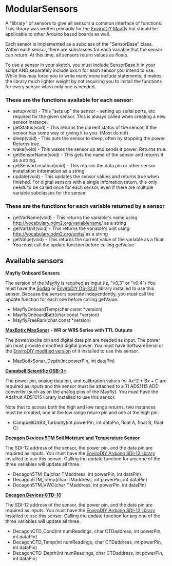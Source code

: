 # ModularSensors

A "library" of sensors to give all sensors a common interface of functions.  This library was written primarily for the [EnviroDIY Mayfly](https://envirodiy.org/mayfly/) but should be applicable to other Arduino based boards as well.

Each sensor is implemented as a subclass of the "SensorBase" class.  Within each sensor, there are subclasses for each variable that the sensor can return.  At this time, all sensors return values as floats.

To use a sensor in your sketch, you must include SensorBase.h in your script AND separately include xxx.h for each sensor you intend to use.  While this may force you to write many more include statements, it makes the library much lighter weight by not requiring you to install the functions for every sensor when only one is needed.

### These are the functions available for each sensor:
- setup(void) - This "sets up" the sensor - setting up serial ports, etc required for the given sensor.  This is always called when creating a new sensor instance.
- getStatus(void) - This returns the current status of the sensor, if the sensor has some way of giving it to you.  (Most do not).
- sleep(void) - This puts the sensor to sleep, often by stopping the power.  Returns true.
- wake(void) - This wakes the sensor up and sends it power.  Returns true.
- getSensorName(void) - This gets the name of the sensor and returns it as a string.
- getSensorLocation(void) - This returns the data pin or other sensor installation information as a string.
- update(void) - This updates the sensor values and returns true when finished.  For digital sensors with a single infomation return, this only needs to be called once for each sensor, even if there are multiple variable subclasses for the sensor.

### These are the functions for each variable returned by a sensor
- getVarName(void) - This returns the variable's name using http://vocabulary.odm2.org/variablename/ as a string
- getVarUnit(void) - This returns the variable's unit using http://vocabulary.odm2.org/units/ as a string
- getValue(void) - This returns the current value of the variable as a float.  You must call the update function before calling getValue


## Available sensors

**Mayfly Onboard Sensors**

The version of the Mayfly is required as input (ie, "v0.3" or "v0.4")  You must have the [Sodaq](https://github.com/SodaqMoja/Sodaq_DS3231) or [EnviroDIY DS-3231](https://github.com/EnviroDIY/Sodaq_DS3231) library installed to use this sensor.  Because the sensors operate independently, you must call the update function for each one before calling getValue.
- MayflyOnboardTemp(char const *version)
- MayflyOnboardBatt(char const *version)
- MayflyFreeRam(char const *version)

**[MaxBotix MaxSonar](http://www.maxbotix.com/Ultrasonic_Sensors/High_Accuracy_Sensors.htm) - WR or WRS Series with TTL Outputs**

The power/excite pin and digital data pin are needed as input.  The power pin must provide smoothed digital power.  You must have SoftwareSerial or the [EnviroDIY modified version](https://github.com/EnviroDIY/SoftwareSerialMod) of it installed to use this sensor.
- MaxBotixSonar_Depth(int powerPin, int dataPin)

**[Campbell Scientific OSB-3+](https://www.campbellsci.com/obs-3plus)**

The power pin, analog data pin, and calibration values for Ax^2 + Bx + C are required as inputs and the sensor must be attached to a TI ADS1115 ADD converter (such as on the analog pins of the Mayfly).  You must have the Adafruit ADS1015 library installed to use this sensor.

Note that to access both the high and low range returns, two instances must be created, one at the low range return pin and one at the high pin.
- CampbellOSB3_Turbidity(int powerPin, int dataPin, float A, float B, float C)

**[Decagon Devices 5TM Soil Moisture and Temperature Sensor](https://www.decagon.com/en/soils/volumetric-water-content-sensors/5tm-vwc-temp/)**

The SDI-12 address of the sensor, the power pin, and the data pin are required as inputs.  You must have the [EnviroDIY Arduino SDI-12 library](https://github.com/EnviroDIY/Arduino-SDI-12) installed to use this sensor.  Calling the update function for any one of the three variables will update all three.

- Decagon5TM_Ea(char TMaddress, int powerPin, int dataPin)
- Decagon5TM_Temp(char TMaddress, int powerPin, int dataPin)
- Decagon5TM_VWC(char TMaddress, int powerPin, int dataPin)

**[Decagon Devices CTD-10](https://www.decagon.com/en/hydrology/water-level-temperature-electrical-conductivity/ctd-10-sensor-electrical-conductivity-temperature-depth/)**

The SDI-12 address of the sensor, the power pin, and the data pin are required as inputs.  You must have the [EnviroDIY Arduino SDI-12 library](https://github.com/EnviroDIY/Arduino-SDI-12) installed to use this sensor.  Calling the update function for any one of the three variables will update all three.

- DecagonCTD_Cond(int numReadings, char CTDaddress, int powerPin, int dataPin)
- DecagonCTD_Temp(int numReadings, char CTDaddress, int powerPin, int dataPin)
- DecagonCTD_Depth(int numReadings, char CTDaddress, int powerPin, int dataPin)
